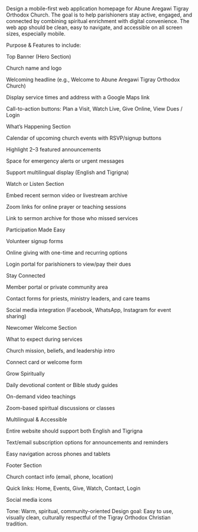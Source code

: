 Design a mobile-first web application homepage for Abune Aregawi Tigray Orthodox Church. The goal is to help parishioners stay active, engaged, and connected by combining spiritual enrichment with digital convenience. The web app should be clean, easy to navigate, and accessible on all screen sizes, especially mobile.

Purpose & Features to include:

Top Banner (Hero Section)

Church name and logo

Welcoming headline (e.g., Welcome to Abune Aregawi Tigray Orthodox Church)

Display service times and address with a Google Maps link

Call-to-action buttons: Plan a Visit, Watch Live, Give Online, View Dues / Login

What’s Happening Section

Calendar of upcoming church events with RSVP/signup buttons

Highlight 2–3 featured announcements

Space for emergency alerts or urgent messages

Support multilingual display (English and Tigrigna)

Watch or Listen Section

Embed recent sermon video or livestream archive

Zoom links for online prayer or teaching sessions

Link to sermon archive for those who missed services

Participation Made Easy

Volunteer signup forms

Online giving with one-time and recurring options

Login portal for parishioners to view/pay their dues

Stay Connected

Member portal or private community area

Contact forms for priests, ministry leaders, and care teams

Social media integration (Facebook, WhatsApp, Instagram for event sharing)

Newcomer Welcome Section

What to expect during services

Church mission, beliefs, and leadership intro

Connect card or welcome form

Grow Spiritually

Daily devotional content or Bible study guides

On-demand video teachings

Zoom-based spiritual discussions or classes

Multilingual & Accessible

Entire website should support both English and Tigrigna

Text/email subscription options for announcements and reminders

Easy navigation across phones and tablets

Footer Section

Church contact info (email, phone, location)

Quick links: Home, Events, Give, Watch, Contact, Login

Social media icons

Tone: Warm, spiritual, community-oriented
Design goal: Easy to use, visually clean, culturally respectful of the Tigray Orthodox Christian tradition.